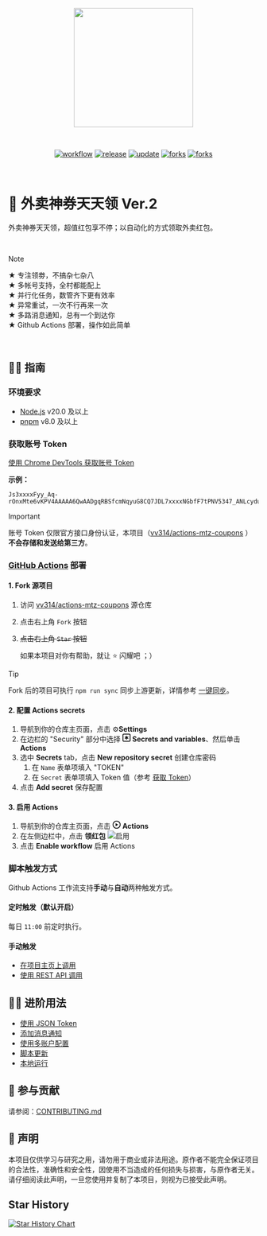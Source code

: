 <p align="center">
  <a href="https://github.com/vv314/actions-mtz-coupons" rel="noopener noreferrer">
    <img width="240" src="https://github-production-user-asset-6210df.s3.amazonaws.com/7637375/291613192-73636f3d-7271-4802-b0fe-328c479c1e35.png">
  </a>
</p>
<br/>
<p align="center">
  <a href="https://github.com/vv314/actions-mtz-coupons"><img src="https://img.shields.io/github/actions/workflow/status/vv314/actions-mtz-coupons/grab-coupon.yml?branch=main&label=%E9%A2%86%E7%BA%A2%E5%8C%85&logo=github%20actions&style=flat" alt="workflow"></a>
  <a href="https://github.com/vv314/actions-mtz-coupons/releases"><img src="https://img.shields.io/github/v/release/vv314/actions-mtz-coupons" alt="release"></a>
  <a href="https://github.com/vv314/actions-mtz-coupons"><img src="https://img.shields.io/github/last-commit/vv314/actions-mtz-coupons/main?label=update" alt="update"></a>
  <a href="https://github.com/vv314/actions-mtz-coupons/fork"><img src="https://img.shields.io/github/forks/vv314/actions-mtz-coupons?style=flat" alt="forks"></a>
  <a href="https://github.com/vv314/actions-mtz-coupons"><img src="https://hits.seeyoufarm.com/api/count/incr/badge.svg?url=https%3A%2F%2Fgithub.com%2Fvv314%2Factions-mtz-coupons&count_bg=%2379C83D&title_bg=%23555555&icon=&icon_color=%23E7E7E7&title=hits&edge_flat=false)](https://hits.seeyoufarm.com" alt="forks"></a>
</p>
<br/>

# 🧧 外卖神券天天领 Ver.2

<p>外卖神券天天领，超值红包享不停；以自动化的方式领取外卖红包。</p><br/>

> [!NOTE]
> ★ 专注领劵，不搞杂七杂八<br/>
> ★ 多帐号支持，全村都能配上<br/>
> ★ 并行化任务，数管齐下更有效率<br/>
> ★ 异常重试，一次不行再来一次<br/>
> ★ 多路消息通知，总有一个到达你<br/>
> ★ Github Actions 部署，操作如此简单

<br/>

## 👨‍🍳 指南

### 环境要求

- [Node.js](https://nodejs.org/) v20.0 及以上
- [pnpm](https://pnpm.io/) v8.0 及以上

### 获取账号 Token

[使用 Chrome DevTools 获取账号 Token](./docs/获取token.md)

**示例：**

```
Js3xxxxFyy_Aq-rOnxMte6vKPV4AAAAA6QwAADgqRBSfcmNqyuG8CQ7JDL7xxxxNGbfF7tPNV5347_ANLcydua_JHCSRj0_xx
```

> [!IMPORTANT]
> 账号 Token 仅限官方接口身份认证，本项目（[vv314/actions-mtz-coupons](https://github.com/vv314/actions-mtz-coupons) ）**不会存储和发送给第三方**。

### [GitHub Actions](https://docs.github.com/cn/actions) 部署

#### 1. Fork 源项目

1.  访问 [vv314/actions-mtz-coupons](https://github.com/vv314/actions-mtz-coupons) 源仓库
2.  点击右上角 `Fork` 按钮
3.  <del>点击右上角 `Star` 按钮</del>

    如果本项目对你有帮助，就让 ⭐️ 闪耀吧 ；）

> [!TIP]
> Fork 后的项目可执行 `npm run sync` 同步上游更新，详情参考 [一键同步](./docs/更新.md)。

#### 2. 配置 Actions secrets

1. 导航到你的仓库主页面，点击 ⚙️**Settings**
2. 在边栏的 "Security" 部分中选择 <svg version="1.1" width="16" height="16" viewBox="0 0 16 16" class="octicon octicon-key-asterisk" aria-hidden="true"><path d="M0 2.75A2.75 2.75 0 0 1 2.75 0h10.5A2.75 2.75 0 0 1 16 2.75v10.5A2.75 2.75 0 0 1 13.25 16H2.75A2.75 2.75 0 0 1 0 13.25ZM2.75 1.5c-.69 0-1.25.56-1.25 1.25v10.5c0 .69.56 1.25 1.25 1.25h10.5c.69 0 1.25-.56 1.25-1.25V2.75c0-.69-.56-1.25-1.25-1.25Z"></path><path d="M8 4a.75.75 0 0 1 .75.75V6.7l1.69-.975a.75.75 0 0 1 .75 1.3L9.5 8l1.69.976a.75.75 0 0 1-.75 1.298L8.75 9.3v1.951a.75.75 0 0 1-1.5 0V9.299l-1.69.976a.75.75 0 0 1-.75-1.3L6.5 8l-1.69-.975a.75.75 0 0 1 .75-1.3l1.69.976V4.75A.75.75 0 0 1 8 4Z"></path></svg> **Secrets and variables**、然后单击 **Actions**
3. 选中 **Secrets** tab，点击 **New repository secret** 创建仓库密码
   1. 在 `Name` 表单项填入 "TOKEN"
   2. 在 `Secret` 表单项填入 Token 值（参考 [获取 Token](./docs/获取token.md)）
4. 点击 **Add secret** 保存配置

#### 3. 启用 Actions

1. 导航到你的仓库主页面，点击 <svg version="1.1" width="16" height="16" viewBox="0 0 16 16" class="octicon octicon-play" aria-hidden="true"><path d="M8 0a8 8 0 1 1 0 16A8 8 0 0 1 8 0ZM1.5 8a6.5 6.5 0 1 0 13 0 6.5 6.5 0 0 0-13 0Zm4.879-2.773 4.264 2.559a.25.25 0 0 1 0 .428l-4.264 2.559A.25.25 0 0 1 6 10.559V5.442a.25.25 0 0 1 .379-.215Z"></path></svg> **Actions**
2. 在左侧边栏中，点击 **领红包**
   ![启用](https://github.com/vv314/actions-mtz-coupons/assets/7637375/7a1fb38d-8489-4d1a-9318-f1f2e5fab878)
3. 点击 **Enable workflow** 启用 Actions

### 脚本触发方式

Github Actions 工作流支持**手动**与**自动**两种触发方式。

#### 定时触发（默认开启）

每日 `11:00` 前定时执行。

#### 手动触发

- [在项目主页上调用](https://docs.github.com/cn/actions/managing-workflow-runs/manually-running-a-workflow#)
- [使用 REST API 调用](https://docs.github.com/cn/rest/reference/actions#create-a-workflow-dispatch-event)

## 🤹‍♂️ 进阶用法

- [使用 JSON Token](./docs/token配置.md)
- [添加消息通知](./docs/通知.md)
- [使用多账户配置](./docs/token配置.md)
- [脚本更新](./docs/更新.md)
- [本地运行](./docs/本地运行.md)

## 🍕 参与贡献

请参阅：[CONTRIBUTING.md](https://github.com/vv314/actions-mtz-coupons/blob/main/CONTRIBUTING.md)

## 📜 声明

本项目仅供学习与研究之用，请勿用于商业或非法用途。原作者不能完全保证项目的合法性，准确性和安全性，因使用不当造成的任何损失与损害，与原作者无关。请仔细阅读此声明，一旦您使用并复制了本项目，则视为已接受此声明。

## Star History

[![Star History Chart](https://api.star-history.com/svg?repos=vv314/actions-mtz-coupons&type=Date)](https://star-history.com/#vv314/actions-mtz-coupons&Date)
